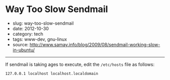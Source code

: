 # Way Too Slow Sendmail

- slug: way-too-slow-sendmail
- date: 2012-10-30
- category: tech
- tags: www-dev, gnu-linux
- source: http://www.samay.info/blog/2009/08/sendmail-working-slow-in-ubuntu/

---------------------------

If sendmail is taking ages to execute, edit the `/etc/hosts` file as follows:

	127.0.0.1 localhost localhost.localdomain